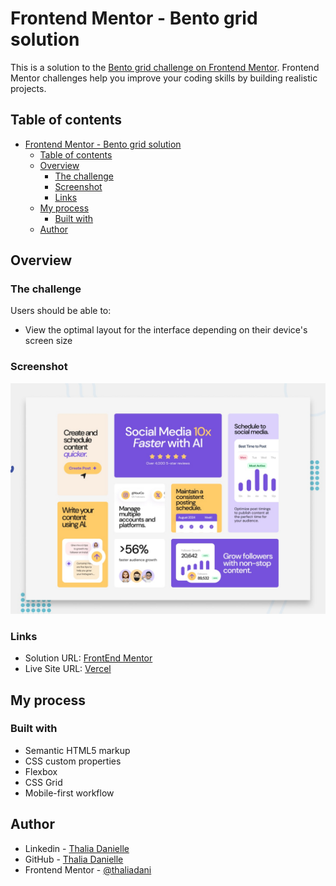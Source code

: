 # Frontend Mentor - Bento grid solution

This is a solution to the [Bento grid challenge on Frontend Mentor](https://www.frontendmentor.io/challenges/bento-grid-RMydElrlOj). Frontend Mentor challenges help you improve your coding skills by building realistic projects. 

## Table of contents

- [Frontend Mentor - Bento grid solution](#frontend-mentor---bento-grid-solution)
  - [Table of contents](#table-of-contents)
  - [Overview](#overview)
    - [The challenge](#the-challenge)
    - [Screenshot](#screenshot)
    - [Links](#links)
  - [My process](#my-process)
    - [Built with](#built-with)
  - [Author](#author)

## Overview

### The challenge

Users should be able to:

- View the optimal layout for the interface depending on their device's screen size

### Screenshot

![](./preview.jpg)

### Links

- Solution URL: [FrontEnd Mentor](https://www.frontendmentor.io/solutions/bento-grid-Bojswg8wBW)
- Live Site URL: [Vercel](https://bento-grid-phi-peach.vercel.app/)

## My process

### Built with

- Semantic HTML5 markup
- CSS custom properties
- Flexbox
- CSS Grid
- Mobile-first workflow

## Author

- Linkedin - [Thalia Danielle](https://www.linkedin.com/in/thalia-danielle-21b968221/)
- GitHub - [Thalia Danielle](https://github.com/thaliadani)
- Frontend Mentor - [@thaliadani](https://www.frontendmentor.io/profile/thaliadani)
